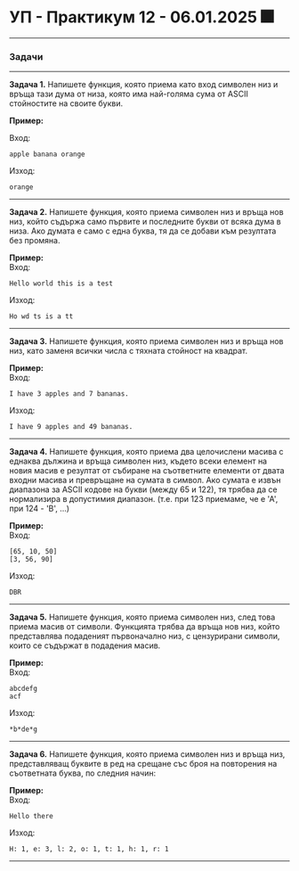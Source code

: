 # УП - Практикум 12 - 06.01.2025 🎆

---

### Задачи

---

**Задача 1.** Напишете функция, която приема като вход символен низ и връща тази дума от низа, която има най-голяма сума от ASCII стойностите на своите букви.

**Пример:**

Вход:

```
apple banana orange
```

Изход:

```
orange
```

---

**Задача 2.** Напишете функция, която приема символен низ и връща нов низ, който съдържа само първите и последните букви от всяка дума в низа. Ако думата е само с една буква, тя да се добави към резултата без промяна.

**Пример:**  
Вход:

```
Hello world this is a test
```

Изход:

```
Ho wd ts is a tt
```

---

**Задача 3.** Напишете функция, която приема символен низ и връща нов низ, като заменя всички числа с тяхната стойност на квадрат.

**Пример:**  
Вход:

```
I have 3 apples and 7 bananas.
```

Изход:

```
I have 9 apples and 49 bananas.
```

---

**Задача 4.** Напишете функция, която приема два целочислени масива с еднаква дължина и връща символен низ, където всеки елемент на новия масив е резултат от събиране на съответните елементи от двата входни масива и превръщане на сумата в символ. Ако сумата е извън диапазона за ASCII кодове на букви (между 65 и 122), тя трябва да се нормализира в допустимия диапазон. (т.е. при 123 приемаме, че е 'А', при 124 - 'B', ...)

**Пример:**  
Вход:

```
[65, 10, 50]
[3, 56, 90]
```

Изход:

```
DBR
```

---

**Задача 5.** Напишете функция, която приема символен низ, след това приема масив от символи. Функцията трябва да връща нов низ, който представлява подаденият първоначално низ, с цензурирани символи, които се съдържат в подадения масив.

**Пример:**  
Вход:

```
abcdefg
acf
```

Изход:

```
*b*de*g
```

---

**Задача 6.** Напишете функция, която приема символен низ и връща низ, представляващ буквите в ред на срещане със броя на повторения на съответната буква, по следния начин:

**Пример:**  
Вход:

```
Hello there
```

Изход:

```
H: 1, e: 3, l: 2, o: 1, t: 1, h: 1, r: 1
```

---
